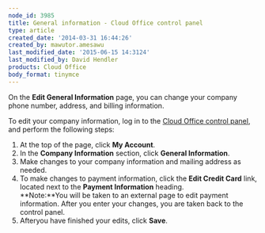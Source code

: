 ```yaml
---
node_id: 3985
title: General information - Cloud Office control panel
type: article
created_date: '2014-03-31 16:44:26'
created_by: mawutor.amesawu
last_modified_date: '2015-06-15 14:3124'
last_modified_by: David Hendler
products: Cloud Office
body_format: tinymce
---
```


On the **Edit General Information** page, you can change your company
phone number, address, and billing information.

To edit your company information, log in to the [Cloud Office control
panel](https://apps.rackspace.com/index.php), and perform the following
steps:

1.  At the top of the page, click **My Account**.
2.  In the **Company Information** section, click **General
    Information**.
3.  Make changes to your company information and mailing address as
    needed.
4.  To make changes to payment information, click the **Edit Credit
    Card** link, located next to the **Payment Information** heading.\
     **Note:**You will be taken to an external page to edit payment
    information. After you enter your changes, you are taken back to the
    control panel.
5.  Afteryou have finished your edits, click **Save**.

 

